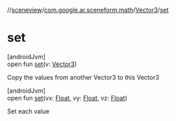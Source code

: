//[sceneview](../../../index.md)/[com.google.ar.sceneform.math](../index.md)/[Vector3](index.md)/[set](set.md)

# set

[androidJvm]\
open fun [set](set.md)(v: [Vector3](index.md))

Copy the values from another Vector3 to this Vector3

[androidJvm]\
open fun [set](set.md)(vx: [Float](https://kotlinlang.org/api/latest/jvm/stdlib/kotlin/-float/index.html), vy: [Float](https://kotlinlang.org/api/latest/jvm/stdlib/kotlin/-float/index.html), vz: [Float](https://kotlinlang.org/api/latest/jvm/stdlib/kotlin/-float/index.html))

Set each value

